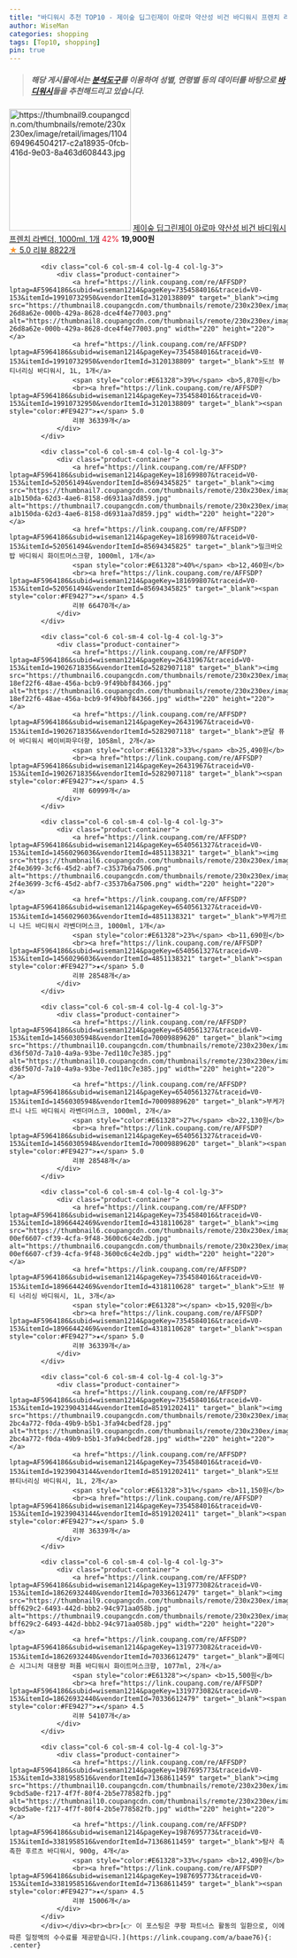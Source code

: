 ```yaml
---
title: "바디워시 추천 TOP10 - 제이숲 딥그린제이 아로마 약산성 비건 바디워시 프렌치 라벤더, 1000ml, 1개"
author: WiseMan
categories: shopping
tags: [Top10, shopping]
pin: true
---
```


> ##### 해당 게시물에서는 [**분석도구**](https://itemscout.io/)를 이용하여 **성별**, **연령별** 등의 데이터를 바탕으로 [**바디워시**](https://link.coupang.com/a/baae76)들을 추천해드리고 있습니다.
<div class="container"><div class="row">
            <div class="col-6 col-sm-4 col-lg-4 col-lg-3">
                <div class="product-container">
                    <a href="https://link.coupang.com/re/AFFSDP?lptag=AF5964186&subid=wiseman1214&pageKey=7006982468&traceid=V0-153&itemId=17205006327&vendorItemId=75936856000" target="_blank"><img src="https://thumbnail9.coupangcdn.com/thumbnails/remote/230x230ex/image/retail/images/1104694964504217-c2a18935-0fcb-416d-9e03-8a463d608443.jpg" alt="https://thumbnail9.coupangcdn.com/thumbnails/remote/230x230ex/image/retail/images/1104694964504217-c2a18935-0fcb-416d-9e03-8a463d608443.jpg" width="220" height="220"></a>
                    <a href="https://link.coupang.com/re/AFFSDP?lptag=AF5964186&subid=wiseman1214&pageKey=7006982468&traceid=V0-153&itemId=17205006327&vendorItemId=75936856000" target="_blank">제이숲 딥그린제이 아로마 약산성 비건 바디워시 프렌치 라벤더, 1000ml, 1개</a>
                    <span style="color:#E61328">42%</span> <b>19,900원</b>
                    <br><a href="https://link.coupang.com/re/AFFSDP?lptag=AF5964186&subid=wiseman1214&pageKey=7006982468&traceid=V0-153&itemId=17205006327&vendorItemId=75936856000" target="_blank"><span style="color:#FE9427">★</span> 5.0
                    리뷰 8822개</a>
                </div>
            </div>
            
            <div class="col-6 col-sm-4 col-lg-4 col-lg-3">
                <div class="product-container">
                    <a href="https://link.coupang.com/re/AFFSDP?lptag=AF5964186&subid=wiseman1214&pageKey=7354584016&traceid=V0-153&itemId=19910732950&vendorItemId=3120138809" target="_blank"><img src="https://thumbnail8.coupangcdn.com/thumbnails/remote/230x230ex/image/retail/images/841316435139166-26d8a62e-000b-429a-8628-dce4f4e77003.png" alt="https://thumbnail8.coupangcdn.com/thumbnails/remote/230x230ex/image/retail/images/841316435139166-26d8a62e-000b-429a-8628-dce4f4e77003.png" width="220" height="220"></a>
                    <a href="https://link.coupang.com/re/AFFSDP?lptag=AF5964186&subid=wiseman1214&pageKey=7354584016&traceid=V0-153&itemId=19910732950&vendorItemId=3120138809" target="_blank">도브 뷰티너리싱 바디워시, 1L, 1개</a>
                    <span style="color:#E61328">39%</span> <b>5,870원</b>
                    <br><a href="https://link.coupang.com/re/AFFSDP?lptag=AF5964186&subid=wiseman1214&pageKey=7354584016&traceid=V0-153&itemId=19910732950&vendorItemId=3120138809" target="_blank"><span style="color:#FE9427">★</span> 5.0
                    리뷰 36339개</a>
                </div>
            </div>
            
            <div class="col-6 col-sm-4 col-lg-4 col-lg-3">
                <div class="product-container">
                    <a href="https://link.coupang.com/re/AFFSDP?lptag=AF5964186&subid=wiseman1214&pageKey=181699807&traceid=V0-153&itemId=520561494&vendorItemId=85694345825" target="_blank"><img src="https://thumbnail7.coupangcdn.com/thumbnails/remote/230x230ex/image/retail/images/8482837743571141-a1b150da-62d3-4ae6-8158-d6931aa7d859.jpg" alt="https://thumbnail7.coupangcdn.com/thumbnails/remote/230x230ex/image/retail/images/8482837743571141-a1b150da-62d3-4ae6-8158-d6931aa7d859.jpg" width="220" height="220"></a>
                    <a href="https://link.coupang.com/re/AFFSDP?lptag=AF5964186&subid=wiseman1214&pageKey=181699807&traceid=V0-153&itemId=520561494&vendorItemId=85694345825" target="_blank">밀크바오밥 바디워시 화이트머스크향, 1000ml, 1개</a>
                    <span style="color:#E61328">40%</span> <b>12,460원</b>
                    <br><a href="https://link.coupang.com/re/AFFSDP?lptag=AF5964186&subid=wiseman1214&pageKey=181699807&traceid=V0-153&itemId=520561494&vendorItemId=85694345825" target="_blank"><span style="color:#FE9427">★</span> 4.5
                    리뷰 66470개</a>
                </div>
            </div>
            
            <div class="col-6 col-sm-4 col-lg-4 col-lg-3">
                <div class="product-container">
                    <a href="https://link.coupang.com/re/AFFSDP?lptag=AF5964186&subid=wiseman1214&pageKey=26431967&traceid=V0-153&itemId=19026718356&vendorItemId=5282907118" target="_blank"><img src="https://thumbnail6.coupangcdn.com/thumbnails/remote/230x230ex/image/retail/images/8070747333142838-18ef22f6-48ae-456a-bcb9-9f49bbf84366.jpg" alt="https://thumbnail6.coupangcdn.com/thumbnails/remote/230x230ex/image/retail/images/8070747333142838-18ef22f6-48ae-456a-bcb9-9f49bbf84366.jpg" width="220" height="220"></a>
                    <a href="https://link.coupang.com/re/AFFSDP?lptag=AF5964186&subid=wiseman1214&pageKey=26431967&traceid=V0-153&itemId=19026718356&vendorItemId=5282907118" target="_blank">쿤달 퓨어 바디워시 베이비파우더향, 1058ml, 2개</a>
                    <span style="color:#E61328">33%</span> <b>25,490원</b>
                    <br><a href="https://link.coupang.com/re/AFFSDP?lptag=AF5964186&subid=wiseman1214&pageKey=26431967&traceid=V0-153&itemId=19026718356&vendorItemId=5282907118" target="_blank"><span style="color:#FE9427">★</span> 4.5
                    리뷰 60999개</a>
                </div>
            </div>
            
            <div class="col-6 col-sm-4 col-lg-4 col-lg-3">
                <div class="product-container">
                    <a href="https://link.coupang.com/re/AFFSDP?lptag=AF5964186&subid=wiseman1214&pageKey=6540561327&traceid=V0-153&itemId=14560296036&vendorItemId=4851138321" target="_blank"><img src="https://thumbnail6.coupangcdn.com/thumbnails/remote/230x230ex/image/retail/images/7896660366698263-2f4e3699-3cf6-45d2-abf7-c3537b6a7506.png" alt="https://thumbnail6.coupangcdn.com/thumbnails/remote/230x230ex/image/retail/images/7896660366698263-2f4e3699-3cf6-45d2-abf7-c3537b6a7506.png" width="220" height="220"></a>
                    <a href="https://link.coupang.com/re/AFFSDP?lptag=AF5964186&subid=wiseman1214&pageKey=6540561327&traceid=V0-153&itemId=14560296036&vendorItemId=4851138321" target="_blank">부케가르니 나드 바디워시 라벤더머스크, 1000ml, 1개</a>
                    <span style="color:#E61328">23%</span> <b>11,690원</b>
                    <br><a href="https://link.coupang.com/re/AFFSDP?lptag=AF5964186&subid=wiseman1214&pageKey=6540561327&traceid=V0-153&itemId=14560296036&vendorItemId=4851138321" target="_blank"><span style="color:#FE9427">★</span> 5.0
                    리뷰 28548개</a>
                </div>
            </div>
            
            <div class="col-6 col-sm-4 col-lg-4 col-lg-3">
                <div class="product-container">
                    <a href="https://link.coupang.com/re/AFFSDP?lptag=AF5964186&subid=wiseman1214&pageKey=6540561327&traceid=V0-153&itemId=14560305948&vendorItemId=70009889620" target="_blank"><img src="https://thumbnail10.coupangcdn.com/thumbnails/remote/230x230ex/image/retail/images/1155879965224743-d36f507d-7a10-4a9a-93be-7ed110c7e385.jpg" alt="https://thumbnail10.coupangcdn.com/thumbnails/remote/230x230ex/image/retail/images/1155879965224743-d36f507d-7a10-4a9a-93be-7ed110c7e385.jpg" width="220" height="220"></a>
                    <a href="https://link.coupang.com/re/AFFSDP?lptag=AF5964186&subid=wiseman1214&pageKey=6540561327&traceid=V0-153&itemId=14560305948&vendorItemId=70009889620" target="_blank">부케가르니 나드 바디워시 라벤더머스크, 1000ml, 2개</a>
                    <span style="color:#E61328">27%</span> <b>22,130원</b>
                    <br><a href="https://link.coupang.com/re/AFFSDP?lptag=AF5964186&subid=wiseman1214&pageKey=6540561327&traceid=V0-153&itemId=14560305948&vendorItemId=70009889620" target="_blank"><span style="color:#FE9427">★</span> 5.0
                    리뷰 28548개</a>
                </div>
            </div>
            
            <div class="col-6 col-sm-4 col-lg-4 col-lg-3">
                <div class="product-container">
                    <a href="https://link.coupang.com/re/AFFSDP?lptag=AF5964186&subid=wiseman1214&pageKey=7354584016&traceid=V0-153&itemId=18966442469&vendorItemId=4318110628" target="_blank"><img src="https://thumbnail6.coupangcdn.com/thumbnails/remote/230x230ex/image/retail/images/2274819078069192-00ef6607-cf39-4cfa-9f48-3600c6c4e2db.jpg" alt="https://thumbnail6.coupangcdn.com/thumbnails/remote/230x230ex/image/retail/images/2274819078069192-00ef6607-cf39-4cfa-9f48-3600c6c4e2db.jpg" width="220" height="220"></a>
                    <a href="https://link.coupang.com/re/AFFSDP?lptag=AF5964186&subid=wiseman1214&pageKey=7354584016&traceid=V0-153&itemId=18966442469&vendorItemId=4318110628" target="_blank">도브 뷰티 너리싱 바디워시, 1L, 3개</a>
                    <span style="color:#E61328"></span> <b>15,920원</b>
                    <br><a href="https://link.coupang.com/re/AFFSDP?lptag=AF5964186&subid=wiseman1214&pageKey=7354584016&traceid=V0-153&itemId=18966442469&vendorItemId=4318110628" target="_blank"><span style="color:#FE9427">★</span> 5.0
                    리뷰 36339개</a>
                </div>
            </div>
            
            <div class="col-6 col-sm-4 col-lg-4 col-lg-3">
                <div class="product-container">
                    <a href="https://link.coupang.com/re/AFFSDP?lptag=AF5964186&subid=wiseman1214&pageKey=7354584016&traceid=V0-153&itemId=19239043144&vendorItemId=85191202411" target="_blank"><img src="https://thumbnail9.coupangcdn.com/thumbnails/remote/230x230ex/image/retail/images/841315845754141-2bc4a772-f0da-49b9-b5b1-3fa94cbedf28.jpg" alt="https://thumbnail9.coupangcdn.com/thumbnails/remote/230x230ex/image/retail/images/841315845754141-2bc4a772-f0da-49b9-b5b1-3fa94cbedf28.jpg" width="220" height="220"></a>
                    <a href="https://link.coupang.com/re/AFFSDP?lptag=AF5964186&subid=wiseman1214&pageKey=7354584016&traceid=V0-153&itemId=19239043144&vendorItemId=85191202411" target="_blank">도브 뷰티너리싱 바디워시, 1L, 2개</a>
                    <span style="color:#E61328">31%</span> <b>11,150원</b>
                    <br><a href="https://link.coupang.com/re/AFFSDP?lptag=AF5964186&subid=wiseman1214&pageKey=7354584016&traceid=V0-153&itemId=19239043144&vendorItemId=85191202411" target="_blank"><span style="color:#FE9427">★</span> 5.0
                    리뷰 36339개</a>
                </div>
            </div>
            
            <div class="col-6 col-sm-4 col-lg-4 col-lg-3">
                <div class="product-container">
                    <a href="https://link.coupang.com/re/AFFSDP?lptag=AF5964186&subid=wiseman1214&pageKey=1319773082&traceid=V0-153&itemId=18626932440&vendorItemId=70336612479" target="_blank"><img src="https://thumbnail9.coupangcdn.com/thumbnails/remote/230x230ex/image/retail/images/968863524082504-bff629c2-6493-442d-bbb2-94c971aa058b.jpg" alt="https://thumbnail9.coupangcdn.com/thumbnails/remote/230x230ex/image/retail/images/968863524082504-bff629c2-6493-442d-bbb2-94c971aa058b.jpg" width="220" height="220"></a>
                    <a href="https://link.coupang.com/re/AFFSDP?lptag=AF5964186&subid=wiseman1214&pageKey=1319773082&traceid=V0-153&itemId=18626932440&vendorItemId=70336612479" target="_blank">폴메디슨 시그니처 대용량 퍼퓸 바디워시 화이트머스크향, 1077ml, 2개</a>
                    <span style="color:#E61328"></span> <b>15,500원</b>
                    <br><a href="https://link.coupang.com/re/AFFSDP?lptag=AF5964186&subid=wiseman1214&pageKey=1319773082&traceid=V0-153&itemId=18626932440&vendorItemId=70336612479" target="_blank"><span style="color:#FE9427">★</span> 4.5
                    리뷰 54107개</a>
                </div>
            </div>
            
            <div class="col-6 col-sm-4 col-lg-4 col-lg-3">
                <div class="product-container">
                    <a href="https://link.coupang.com/re/AFFSDP?lptag=AF5964186&subid=wiseman1214&pageKey=1987695773&traceid=V0-153&itemId=3381958516&vendorItemId=71368611459" target="_blank"><img src="https://thumbnail10.coupangcdn.com/thumbnails/remote/230x230ex/image/retail/images/4400398354872490-9cbd5a0e-f217-4f7f-80f4-2b5e778582fb.jpg" alt="https://thumbnail10.coupangcdn.com/thumbnails/remote/230x230ex/image/retail/images/4400398354872490-9cbd5a0e-f217-4f7f-80f4-2b5e778582fb.jpg" width="220" height="220"></a>
                    <a href="https://link.coupang.com/re/AFFSDP?lptag=AF5964186&subid=wiseman1214&pageKey=1987695773&traceid=V0-153&itemId=3381958516&vendorItemId=71368611459" target="_blank">탐사 촉촉한 후르츠 바디워시, 900g, 4개</a>
                    <span style="color:#E61328">33%</span> <b>12,490원</b>
                    <br><a href="https://link.coupang.com/re/AFFSDP?lptag=AF5964186&subid=wiseman1214&pageKey=1987695773&traceid=V0-153&itemId=3381958516&vendorItemId=71368611459" target="_blank"><span style="color:#FE9427">★</span> 4.5
                    리뷰 15006개</a>
                </div>
            </div>
            </div></div><br><br>[👉 이 포스팅은 쿠팡 파트너스 활동의 일환으로, 이에 따른 일정액의 수수료를 제공받습니다.](https://link.coupang.com/a/baae76){: .center}